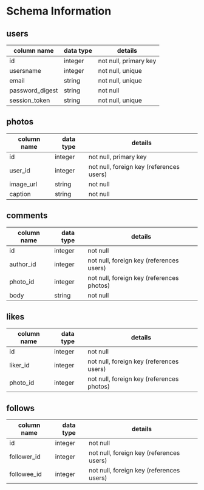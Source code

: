 # Schema Information

## users
column name     | data type | details
----------------|-----------|-----------------------
id              | integer   | not null, primary key
usersname       | integer   | not null, unique
email           | string    | not null, unique
password_digest | string    | not null
session_token   | string    | not null, unique

## photos
column name     | data type | details
----------------|-----------|-----------------------
id              | integer   | not null, primary key
user_id         | integer   | not null, foreign key (references users)
image_url       | string    | not null
caption         | string    | not null

## comments
column name     | data type | details
----------------|-----------|-----------------------
id              | integer   | not null
author_id       | integer   | not null, foreign key (references users)
photo_id        | integer   | not null, foreign key (references photos)
body            | string    | not null

## likes
column name     | data type | details
----------------|-----------|-----------------------
id              | integer   | not null
liker_id        | integer   | not null, foreign key (references users)
photo_id        | integer   | not null, foreign key (references photos)

## follows
column name     | data type | details
----------------|-----------|-----------------------
id              | integer   | not null
follower_id     | integer   | not null, foreign key (references users)
followee_id     | integer   | not null, foreign key (references users)
